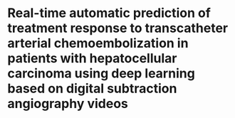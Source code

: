 # Real-time automatic prediction of treatment response to transcatheter arterial chemoembolization in patients with hepatocellular carcinoma using deep learning based on digital subtraction angiography videos
